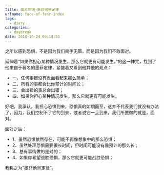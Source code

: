 ```yaml
---
title: 面对恐惧-墨菲他爸定律
urlname: face-of-fear-index
tags:
  - diary
categories:
  - daybreak
date: 2018-10-24 09:14:53
---
```

<!-- Hexo daybreak git vb.net 健康 博客设置 网络日志 软件列表 魔法书签 -->
<!--![图]() -->
<!--[]() -->

之所以感到恐惧，不是因为我们束手无策，而是因为我们不敢面对。

> 

延伸着“如果你担心某种情况发生，那么它就更有可能发生。”的这一神咒，找到了他来自于著名的墨菲定律，紧接着又看到他其他的观点：

- 一、任何事都没有表面看起来那么简单；
- 二、所有的事都会比你预计的时间长；
- 三、会出错的事总会出错；
- 四、如果你担心某种情况发生，那么它就更有可能发生。

好吧，我承认，我担心恐惧到来，恐惧真的如期而至，这并不代表我们就没有办法了，因为，我们控制不了它的到来，或者说它一旦到来，我们所要做的就是，面对。

面对之后：

- 1、虽然恐惧依然存在，可能不再像想象中的那么恐惧；
- 2、虽然处理恐惧需要很长时间，但时间可能没有像预计的那么长；
- 3、总有事情做的是对的；
- 4、如果你希望战胜恐惧，那么它就更可能战胜恐惧；

我称之为“墨菲他爸定律”。

<!-- more -->
